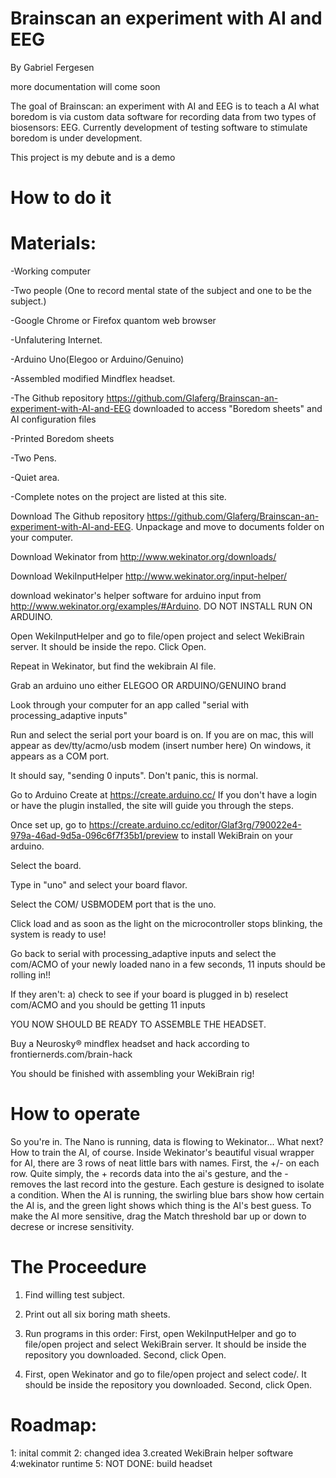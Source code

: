 # Brainscan an experiment with AI and EEG 
By Gabriel Fergesen




more documentation will come soon


The goal of Brainscan: an experiment with AI and EEG is to teach a AI what boredom is via custom data software for recording
data from two types of biosensors:  EEG. Currently development of testing software to stimulate boredom is under
development.

This project is my debute and is a demo

# How to do it

# Materials:
-Working computer

-Two people (One to record mental state of the subject and one to be the subject.)

-Google Chrome or Firefox quantom web browser

-Unfalutering Internet.

-Arduino Uno(Elegoo or Arduino/Genuino)

-Assembled modified Mindflex headset.

-The Github repository https://github.com/Glaferg/Brainscan-an-experiment-with-AI-and-EEG downloaded to access "Boredom sheets" and AI
configuration files

-Printed Boredom sheets

-Two Pens.

-Quiet area.  

-Complete notes on the project are listed at this site. 

Download The Github repository https://github.com/Glaferg/Brainscan-an-experiment-with-AI-and-EEG. Unpackage and move to documents folder on your computer.

Download Wekinator from http://www.wekinator.org/downloads/

Download WekiInputHelper http://www.wekinator.org/input-helper/

download wekinator's helper software for arduino input from http://www.wekinator.org/examples/#Arduino. DO NOT INSTALL RUN ON ARDUINO.

Open WekiInputHelper and go to file/open project and select WekiBrain server. It should be inside the repo. Click Open.

Repeat in Wekinator, but find the wekibrain AI file.

Grab an arduino uno either ELEGOO OR ARDUINO/GENUINO brand

Look through your computer for an app called "serial with processing_adaptive inputs"

Run and select the serial port your board is on. If you are on mac, this will appear as dev/tty/acmo/usb modem (insert number here) On windows, it appears as a COM port.

It should say, "sending 0 inputs". Don't panic, this is normal.

Go to Arduino Create at https://create.arduino.cc/ If you don't have a login or have the plugin installed, the site will guide you through the steps.

Once set up, go to https://create.arduino.cc/editor/Glaf3rg/790022e4-979a-46ad-9d5a-096c6f7f35b1/preview to install WekiBrain on your arduino. 

Select the board.

Type in "uno" and select your board flavor.

Select the COM/ USBMODEM port that is the uno.

Click load and as soon as the light on the microcontroller stops blinking, the system is ready to use!

Go back to serial with processing_adaptive inputs and select the com/ACMO of your newly loaded nano
in a few seconds, 11 inputs should be rolling in!!

If they aren't: a) check to see if your board is plugged in b) reselect com/ACMO and you should be getting 11 inputs

YOU NOW SHOULD BE READY TO ASSEMBLE THE HEADSET.

Buy a Neurosky® mindflex headset and hack according to frontiernerds.com/brain-hack

You should be finished with assembling your WekiBrain rig!

# How to operate

So you're in. The Nano is running, data is flowing to Wekinator... What next?
How to train the AI, of course. Inside Wekinator's beautiful visual wrapper for AI, there are 3 rows of neat little bars with names. First, the +/- on each row. Quite simply, the + records data into the ai's gesture, and the - removes the last record into the gesture. Each gesture is designed to isolate a condition. When the AI is running, the swirling blue bars show how certain the AI is, and the green light shows which thing is the AI's best guess. To make the AI more sensitive, drag the Match threshold bar up or down to decrese or increse sensitivity. 

# The Proceedure

1.  Find willing test subject.

2.  Print out all six boring math sheets.

3.  Run programs in this order: First, open WekiInputHelper and go to file/open project and select WekiBrain server. It should be inside the repository you downloaded. Second, click Open.

4.  First, open Wekinator and go to file/open project and select code/. It should be inside the repository you downloaded. Second, click Open.

 
# Roadmap:

1: inital commit
2: changed idea
3.created WekiBrain helper software
4:wekinator runtime 
5: NOT DONE: build headset
